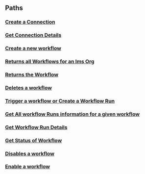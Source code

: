 
<a name="paths"></a>
## Paths

<a name="ref-createconnection"></a>
### [Create a Connection](operations/createConnection.md#createconnection)

<a name="ref-getconnection"></a>
### [Get Connection Details](operations/getConnection.md#getconnection)

<a name="ref-createworkflow"></a>
### [Create a new workflow](operations/createWorkflow.md#createworkflow)

<a name="ref-getworkflows"></a>
### [Returns all Workflows for an Ims Org](operations/getWorkflows.md#getworkflows)

<a name="ref-getworkflowbyid"></a>
### [Returns the Workflow](operations/getWorkflowById.md#getworkflowbyid)

<a name="ref-deleteworkflow"></a>
### [Deletes a workflow](operations/deleteWorkflow.md#deleteworkflow)

<a name="ref-triggerworkflow"></a>
### [Trigger a workflow or Create a Workflow Run](operations/triggerWorkflow.md#triggerworkflow)

<a name="ref-getworkflowruns"></a>
### [Get All workflow Runs information for a given workflow](operations/getWorkflowRuns.md#getworkflowruns)

<a name="ref-getworkflowrundetails"></a>
### [Get Workflow Run Details](operations/getWorkflowRunDetails.md#getworkflowrundetails)

<a name="ref-getworkflowstatus"></a>
### [Get Status of Workflow](operations/getWorkflowStatus.md#getworkflowstatus)

<a name="ref-disableworkflow"></a>
### [Disables a workflow](operations/disableWorkflow.md#disableworkflow)

<a name="ref-enableworkflow"></a>
### [Enable a workflow](operations/enableWorkflow.md#enableworkflow)


